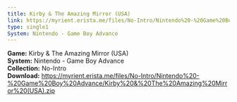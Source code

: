 ```yaml
---
title: Kirby & The Amazing Mirror (USA)
link: https://myrient.erista.me/files/No-Intro/Nintendo%20-%20Game%20Boy%20Advance/Kirby%20&%20The%20Amazing%20Mirror%20(USA).zip
type: single1
System: Nintendo - Game Boy Advance
---
```

<b>Game:</b> Kirby & The Amazing Mirror (USA)<br>
<b>System:</b> Nintendo - Game Boy Advance<br>
<b>Collection:</b> No-Intro<br>
<b>Download:</b> https://myrient.erista.me/files/No-Intro/Nintendo%20-%20Game%20Boy%20Advance/Kirby%20&%20The%20Amazing%20Mirror%20(USA).zip